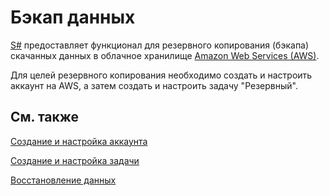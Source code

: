 # Бэкап данных

[S\#](../../api.md) предоставляет функционал для резервного копирования (бэкапа) скачанных данных в облачное хранилище [Amazon Web Services (AWS)](https://aws.amazon.com/ru/s3/). 

Для целей резервного копирования необходимо создать и настроить аккаунт на AWS, а затем создать и настроить задачу "Резервный".

## См. также

[Создание и настройка аккаунта](backup/setup.md)

[Создание и настройка задачи](backup/hydra_settings.md)

[Восстановление данных](backup/recovery.md)
